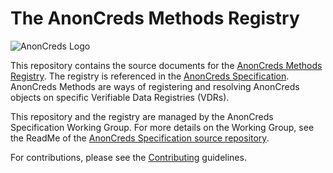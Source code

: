 # The AnonCreds Methods Registry

![AnonCreds Logo](https://raw.githubusercontent.com/hyperledger/anoncreds-spec/main/spec/images/logo/hl_anoncreds_colour.svg)

This repository contains the source documents for the [AnonCreds Methods
Registry](https://hyperledger.github.io/anoncreds-methods-registry).
The registry is referenced in the [AnonCreds
Specification](https://hyperledger.github.io/anoncreds-spec/). AnonCreds
Methods are ways of registering and resolving AnonCreds objects on
specific Verifiable Data Registries (VDRs).

This repository and the registry are managed by the AnonCreds Specification Working Group. For more
details on the Working Group, see the ReadMe of the [AnonCreds Specification source repository](https://github.com/hyperledger/anoncreds-spec).

For contributions, please see the [Contributing](Contributing.md) guidelines.
